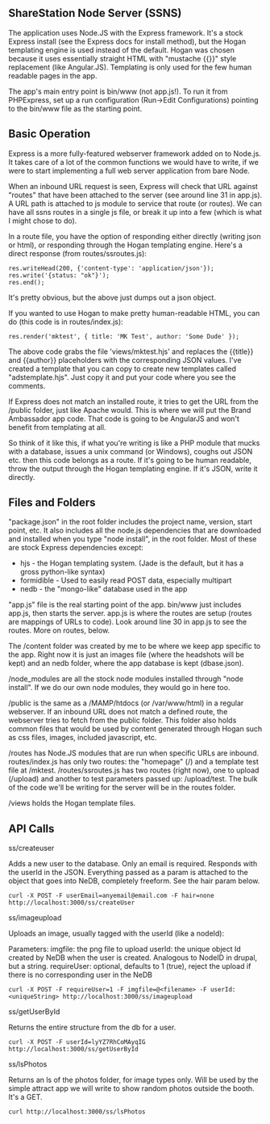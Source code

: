 ShareStation Node Server (SSNS)
-------------------------------

The application uses Node.JS with the Express framework. It's a stock Express install
(see the Express docs for install method), but the Hogan templating engine is used
instead of the default. Hogan was chosen because it uses essentially straight HTML
with "mustache {{}}" style replacement (like Angular.JS). Templating is only used for the
few human readable pages in the app.

The app's main entry point is bin/www (not app.js!).  To run it from PHPExpress, set up a run
configuration (Run->Edit Configurations) pointing to the bin/www file as the starting point.

Basic Operation
---------------

Express is a more fully-featured webserver framework added on to Node.js. It takes care of
a lot of the common functions we would have to write, if we were to start implementing a full
web server application from bare Node.

When an inbound URL request is seen, Express will check that URL against "routes" that have
been attached to the server (see around line 31 in app.js). A URL path is attached to js
module to service that route (or routes). We can have all ssns routes in a single js file, or
break it up into a few (which is what I might chose to do).

In a route file, you have the option of responding either directly (writing json or html), or
responding through the Hogan templating engine. Here's a direct response (from routes/ssroutes.js):

    res.writeHead(200, {'content-type': 'application/json'});
    res.write('{status: "ok"}');
    res.end();

It's pretty obvious, but the above just dumps out a json object.

If you wanted to use Hogan to make pretty human-readable HTML, you can do (this code is in routes/index.js):

    res.render('mktest', { title: 'MK Test', author: 'Some Dude' });

The above code grabs the file 'views/mktest.hjs' and replaces the {{title}} and {{author}}
placeholders with the corresponding JSON values. I've created a template that you can copy
to create new templates called "adstemplate.hjs". Just copy it and put your code where you
see the comments.

If Express does not match an installed route, it tries to get the URL from the /public folder, just
like Apache would. This is where we will put the Brand Ambassador app code.  That code is going to
be AngularJS and won't benefit from templating at all.

So think of it like this, if what you're writing is like a PHP module that mucks with a database,
issues a unix command (or Windows), coughs out JSON etc. then this code belongs as a route.
If it's going to be human readable, throw the output through the Hogan templating engine. If it's
JSON, write it directly.


Files and Folders
-----------------

"package.json" in the root folder includes the project name, version, start point, etc. It also
includes all the node.js dependencies that are downloaded and installed when you type "node install",
in the root folder. Most of these are stock Express dependencies except:
- hjs - the Hogan templating system. (Jade is the default, but it has a gross python-like syntax)
- formidible - Used to easily read POST data, especially multipart
- nedb - the "mongo-like" database used in the app


"app.js" file is the real starting point of the app. bin/www just includes app.js, then starts the server.
app.js is where the routes are setup (routes are mappings of URLs to code). Look around line 30 in app.js
to see the routes. More on routes, below.

The /content folder was created by me to be where we keep app specific to the app. Right now it is just an
images file (where the headshots will be kept) and an nedb folder, where the app database is kept (dbase.json).

/node_modules are all the stock node modules installed through "node install". If we do our own node modules,
they would go in here too.

/public is the same as a /MAMP/htdocs (or /var/www/html) in a regular webserver. If an inbound URL does not
match a defined route, the webserver tries to fetch from the public folder. This folder also holds common
files that would be used by content generated through Hogan such as css files, images, included javascript,
etc.

/routes has Node.JS modules that are run when specific URLs are inbound. routes/index.js has only two routes:
the "homepage" (/) and a template test file at /mktest. /routes/ssroutes.js has two routes (right now), one
to upload (/upload) and another to test parameters passed up: /upload/test. The bulk of the code we'll be
writing for the server will be in the routes folder.

/views holds the Hogan template files.

API Calls
---------

ss/createuser

Adds a new user to the database. Only an email is required. Responds with the userId in the JSON. Everything passed as a param
is attached to the object that goes into NeDB, completely freeform. See the hair param below.

    curl -X POST -F userEmail=anyemail@email.com -F hair=none http://localhost:3000/ss/createUser


ss/imageupload

Uploads an image, usually tagged with the userId (like a nodeId):

Parameters:
imgfile: the png file to upload
userId: the unique object Id created by NeDB when the user is created. Analogous to NodeID in drupal, but a string.
requireUser: optional, defaults to 1 (true), reject the upload if there is no corresponding user in the NeDB

    curl -X POST -F requireUser=1 -F imgfile=@<filename> -F userId:<uniqueString> http://localhost:3000/ss/imageupload

ss/getUserById

Returns the entire structure from the db for a user.

    curl -X POST -F userId=lyYZ7RhCoMAyqIG http://localhost:3000/ss/getUserById

ss/lsPhotos

Returns an ls of the photos folder, for image types only. Will be used by the simple attract app we will write to show
random photos outside the booth. It's a GET.

    curl http://localhost:3000/ss/lsPhotos
